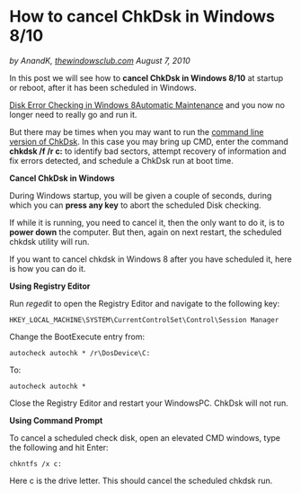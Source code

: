 # How to cancel ChkDsk in Windows 8/10
*by AnandK,* [*thewindowsclub.com*](http://thewindowsclub.com) *August 7, 2010*       


In this post we will see how to **cancel ChkDsk in Windows 8/10** at startup or reboot, after it has been scheduled in Windows.

[Disk Error Checking in Windows 8](http://www.thewindowsclub.com/disk-error-checking-windows-8)[Automatic Maintenance](http://www.thewindowsclub.com/automatic-maintenance-windows-8) and you now no longer need to really go and run it.

But there may be times when you may want to run the [command line version of ChkDsk](http://www.thewindowsclub.com/command-line-check-disk-windows-7).  In this case you may bring up CMD, enter the command **chkdsk /f /r c:** to identify bad sectors, attempt recovery of information and fix errors detected, and schedule a ChkDsk run at boot time.

**Cancel ChkDsk in Windows**

During Windows startup, you will be given a couple of seconds, during which you can **press any key** to abort the scheduled Disk checking.

If while it is running, you need to cancel it, then the only want to do it, is to **power down** the computer. But then, again on next restart, the scheduled chkdsk utility will run.

If you want to cancel chkdsk in Windows 8 after you have scheduled it, here is how you can do it.

**Using Registry Editor**

Run *regedit* to open the Registry Editor and navigate to the following key:

    HKEY_LOCAL_MACHINE\SYSTEM\CurrentControlSet\Control\Session Manager


Change the BootExecute entry from:

    autocheck autochk * /r\DosDevice\C:

To:

    autocheck autochk *

Close the Registry Editor and restart your WindowsPC. ChkDsk will not run.

**Using Command Prompt**

To cancel a scheduled check disk, open an elevated CMD windows, type the following and hit Enter:

    chkntfs /x c:

Here c is the drive letter. This should cancel the scheduled chkdsk run.

